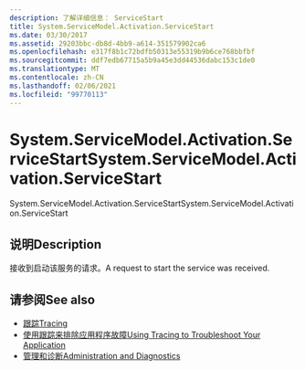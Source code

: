 ```yaml
---
description: 了解详细信息： ServiceStart
title: System.ServiceModel.Activation.ServiceStart
ms.date: 03/30/2017
ms.assetid: 29203bbc-db8d-4bb9-a614-351579902ca6
ms.openlocfilehash: e317f8b1c72bdfb50313e55319b9b6ce768bbfbf
ms.sourcegitcommit: ddf7edb67715a5b9a45e3dd44536dabc153c1de0
ms.translationtype: MT
ms.contentlocale: zh-CN
ms.lasthandoff: 02/06/2021
ms.locfileid: "99770113"
---
```

# <a name="systemservicemodelactivationservicestart"></a><span data-ttu-id="58d98-103">System.ServiceModel.Activation.ServiceStart</span><span class="sxs-lookup"><span data-stu-id="58d98-103">System.ServiceModel.Activation.ServiceStart</span></span>

<span data-ttu-id="58d98-104">System.ServiceModel.Activation.ServiceStart</span><span class="sxs-lookup"><span data-stu-id="58d98-104">System.ServiceModel.Activation.ServiceStart</span></span>  
  
## <a name="description"></a><span data-ttu-id="58d98-105">说明</span><span class="sxs-lookup"><span data-stu-id="58d98-105">Description</span></span>  

 <span data-ttu-id="58d98-106">接收到启动该服务的请求。</span><span class="sxs-lookup"><span data-stu-id="58d98-106">A request to start the service was received.</span></span>  
  
## <a name="see-also"></a><span data-ttu-id="58d98-107">请参阅</span><span class="sxs-lookup"><span data-stu-id="58d98-107">See also</span></span>

- [<span data-ttu-id="58d98-108">跟踪</span><span class="sxs-lookup"><span data-stu-id="58d98-108">Tracing</span></span>](index.md)
- [<span data-ttu-id="58d98-109">使用跟踪来排除应用程序故障</span><span class="sxs-lookup"><span data-stu-id="58d98-109">Using Tracing to Troubleshoot Your Application</span></span>](using-tracing-to-troubleshoot-your-application.md)
- [<span data-ttu-id="58d98-110">管理和诊断</span><span class="sxs-lookup"><span data-stu-id="58d98-110">Administration and Diagnostics</span></span>](../index.md)
